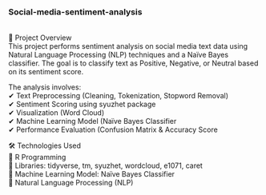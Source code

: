 ### Social-media-sentiment-analysis
<br>
📌 Project Overview
<br>
This project performs sentiment analysis on social media text data using Natural Language Processing (NLP) techniques and a Naïve Bayes  classifier. The goal is to classify text as Positive, Negative, or Neutral based on its sentiment score.
<br>

The analysis involves:
<br>
✔ Text Preprocessing (Cleaning, Tokenization, Stopword Removal)
<br>
✔ Sentiment Scoring using syuzhet package
<br>
✔ Visualization (Word Cloud)
<br>
✔ Machine Learning Model (Naïve Bayes Classifier
<br>
✔ Performance Evaluation (Confusion Matrix & Accuracy Score
<br>

🛠 Technologies Used
<br>
🔹 R Programming
<br>
🔹 Libraries: tidyverse, tm, syuzhet, wordcloud, e1071, caret
<br>
🔹 Machine Learning Model: Naïve Bayes Classifier
<br>
🔹 Natural Language Processing (NLP)
